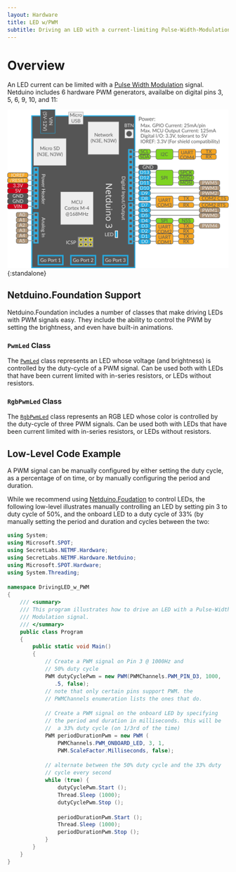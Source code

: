 ```yaml
---
layout: Hardware
title: LED w/PWM
subtitle: Driving an LED with a current-limiting Pulse-Width-Modulation (PWM) Signal.
---
```


# Overview

An LED current can be limited with a [Pulse Width Modulation](/Netduino/Input_Output/Digital/PWM/) signal. Netduino includes 6 hardware PWM generators, availalbe on digital pins 3, 5, 6, 9, 10, and 11:

![Pinout diagram of the Netduino 3](../../../../../Netduino/About/Netduino3_Pinout.svg){:standalone}

## Netduino.Foundation Support

Netduino.Foundation includes a number of classes that make driving LEDs with PWM signals easy. They include the ability to control the PWM by setting the brightness, and even have built-in animations.

### `PwmLed` Class

The [`PwmLed`](http://netduino.foundation/API/LEDs/PwmLed/) class represents an LED whose voltage (and brightness) is controlled by the duty-cycle of a PWM signal. Can be used both with LEDs that have been current limited with in-series resistors, or LEDs without resistors.

### `RgbPwmLed` Class

The [`RgbPwmLed`](http://netduino.foundation/API/LEDs/RgbPwmLed/) class represents an RGB LED whose color is controlled by the duty-cycle of three PWM signals. Can be used both with LEDs that have been current limited with in-series resistors, or LEDs without resistors.

## Low-Level Code Example

A PWM signal can be manually configured by either setting the duty cycle, as a percentage of on time, or by manually configuring the period and duration.

While we recommend using [Netduino.Foudation](http://Netduino.Foundation) to control LEDs, the following low-level illustrates manually controlling an LED by setting pin 3 to duty cycle of 50%, and the onboard LED to a duty cycle of 33% (by manually setting the period and duration and cycles between the two:

```csharp
using System;
using Microsoft.SPOT;
using SecretLabs.NETMF.Hardware;
using SecretLabs.NETMF.Hardware.Netduino;
using Microsoft.SPOT.Hardware;
using System.Threading;

namespace DrivingLED_w_PWM
{
	/// <summary>
	/// This program illustrates how to drive an LED with a Pulse-Width 
	/// Modulation signal.
	/// </summary>
	public class Program
	{
		public static void Main()
		{
			// Create a PWM signal on Pin 3 @ 1000Hz and 
			// 50% duty cycle
			PWM dutyCyclePwm = new PWM(PWMChannels.PWM_PIN_D3, 1000,
			   .5, false);
			// note that only certain pins support PWM. the 
			// PWMChannels enumeration lists the ones that do.

			// Create a PWM signal on the onboard LED by specifying 
			// the period and duration in milliseconds. this will be 
			//  a 33% duty cycle (on 1/3rd of the time)
			PWM periodDurationPwm = new PWM (
				PWMChannels.PWM_ONBOARD_LED, 3, 1, 
				PWM.ScaleFactor.Milliseconds, false);

			// alternate between the 50% duty cycle and the 33% duty 
			// cycle every second
			while (true) {
				dutyCyclePwm.Start ();
				Thread.Sleep (1000);
				dutyCyclePwm.Stop ();

				periodDurationPwm.Start ();
				Thread.Sleep (1000);
				periodDurationPwm.Stop ();
			}
		}
	}
}
```